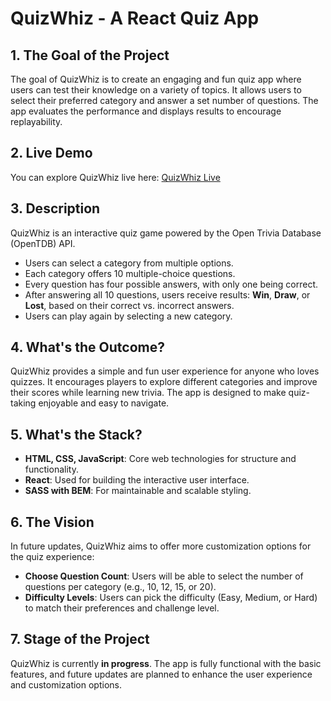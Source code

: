 # QuizWhiz - A React Quiz App

## 1. The Goal of the Project

The goal of QuizWhiz is to create an engaging and fun quiz app where users can test their knowledge on a variety of topics. It allows users to select their preferred category and answer a set number of questions. The app evaluates the performance and displays results to encourage replayability.

## 2. Live Demo

You can explore QuizWhiz live here: [QuizWhiz Live](https://questions-quiz-three.vercel.app/)

## 3. Description

QuizWhiz is an interactive quiz game powered by the Open Trivia Database (OpenTDB) API.

- Users can select a category from multiple options.
- Each category offers 10 multiple-choice questions.
- Every question has four possible answers, with only one being correct.
- After answering all 10 questions, users receive results: **Win**, **Draw**, or **Lost**, based on their correct vs. incorrect answers.
- Users can play again by selecting a new category.

## 4. What's the Outcome?

QuizWhiz provides a simple and fun user experience for anyone who loves quizzes. It encourages players to explore different categories and improve their scores while learning new trivia. The app is designed to make quiz-taking enjoyable and easy to navigate.

## 5. What's the Stack?

- **HTML, CSS, JavaScript**: Core web technologies for structure and functionality.
- **React**: Used for building the interactive user interface.
- **SASS with BEM**: For maintainable and scalable styling.

## 6. The Vision

In future updates, QuizWhiz aims to offer more customization options for the quiz experience:

- **Choose Question Count**: Users will be able to select the number of questions per category (e.g., 10, 12, 15, or 20).
- **Difficulty Levels**: Users can pick the difficulty (Easy, Medium, or Hard) to match their preferences and challenge level.

## 7. Stage of the Project

QuizWhiz is currently **in progress**. The app is fully functional with the basic features, and future updates are planned to enhance the user experience and customization options.
